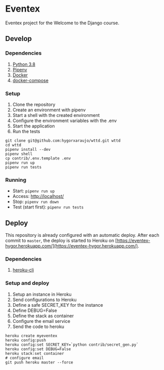 # Eventex

Eventex project for the Welcome to the Django course.

## Develop

### Dependencies

1. [Python 3.8](https://www.python.org/downloads/)
2. [Pipenv](https://pipenv-fork.readthedocs.io/en/latest/)
3. [Docker](https://docs.docker.com/v17.12/install/)
4. [docker-compose](https://docs.docker.com/compose/install/)

### Setup

1. Clone the repository
2. Create an environment with pipenv
3. Start a shell with the created environment
4. Configure the environment variables with the .env
5. Start the application
6. Run the tests

```console
git clone git@github.com:hygorxaraujo/wttd.git wttd
cd wttd
pipenv install --dev
pipenv shell
cp contrib/.env.template .env
pipenv run up
pipenv run tests
```

### Running

- Start: `pipenv run up`
- Access: [http://localhost/](http://localhost/)
- Stop: `pipenv run down`
- Test (start first): `pipenv run tests` 

## Deploy
This repository is already configured with an automatic deploy.
After each commit to `master`, the deploy is started to Heroku on [https://eventex-hygor.herokuapp.com/](https://eventex-hygor.herokuapp.com/).

### Dependencies
1. [heroku-cli](https://devcenter.heroku.com/articles/heroku-cli#download-and-install)

### Setup and deploy
1. Setup an instance in Heroku
2. Send configurations to Heroku
3. Define a safe SECRET_KEY for the instance
4. Define DEBUG=False
5. Define the stack as container
6. Configure the email service
7. Send the code to heroku

```console
heroku create myeventex
heroku config:push
heroku config:set SECRET_KEY=`python contrib/secret_gen.py`
heroku config:set DEBUG=False
heroku stack:set container
# configure email
git push heroku master --force
```
